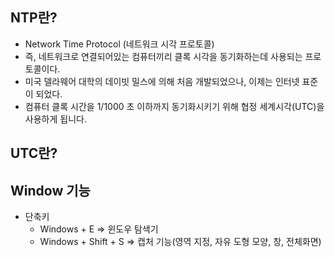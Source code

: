 ## NTP란?
- Network Time Protocol (네트워크 시각 프로토콜)
- 즉, 네트워크로 연결되어있는 컴퓨터끼리 클록 시각을 동기화하는데 사용되는 프로토콜이다.
- 미국 델라웨어 대학의 데이빗 밀스에 의해 처음 개발되었으나, 이제는 인터넷 표준이 되었다.
- 컴퓨터 클록 시간을 1/1000 초 이하까지 동기화시키기 위해 협정 세계시각(UTC)을 사용하게 됩니다.


## UTC란?


## Window 기능
- 단축키
  - Windows + E => 윈도우 탐색기
  - Windows + Shift + S => 캡처 기능(영역 지정, 자유 도형 모양, 창, 전체화면)
